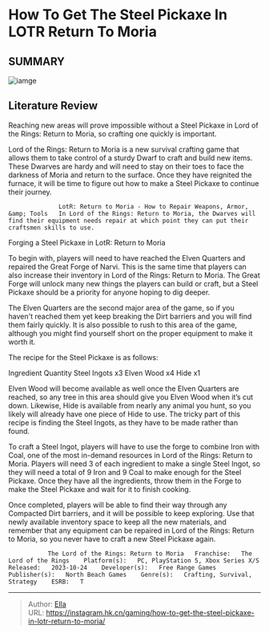 # How To Get The Steel Pickaxe In LOTR Return To Moria


## SUMMARY 

![iamge](https://static1.srcdn.com/wordpress/wp-content/uploads/2023/11/how-to-get-the-steel-pickaxe-in-lotr-return-to-moria.jpg)

## Literature Review

Reaching new areas will prove impossible without a Steel Pickaxe in Lord of the Rings: Return to Moria, so crafting one quickly is important.





Lord of the Rings: Return to Moria is a new survival crafting game that allows them to take control of a sturdy Dwarf to craft and build new items. These Dwarves are hardy and will need to stay on their toes to face the darkness of Moria and return to the surface. Once they have reignited the furnace, it will be time to figure out how to make a Steel Pickaxe to continue their journey.




                  LotR: Return to Moria - How to Repair Weapons, Armor, &amp; Tools   In Lord of the Rings: Return to Moria, the Dwarves will find their equipment needs repair at which point they can put their craftsmen skills to use.    


 Forging a Steel Pickaxe in LotR: Return to Moria 
          

To begin with, players will need to have reached the Elven Quarters and repaired the Great Forge of Narvi. This is the same time that players can also increase their inventory in Lord of the Rings: Return to Moria. The Great Forge will unlock many new things the players can build or craft, but a Steel Pickaxe should be a priority for anyone hoping to dig deeper.



The Elven Quarters are the second major area of the game, so if you haven&#39;t reached them yet keep breaking the Dirt barriers and you will find them fairly quickly. It is also possible to rush to this area of the game, although you might find yourself short on the proper equipment to make it worth it.







The recipe for the Steel Pickaxe is as follows:

 Ingredient  Quantity   Steel Ingots  x3   Elven Wood  x4   Hide  x1   



Elven Wood will become available as well once the Elven Quarters are reached, so any tree in this area should give you Elven Wood when it’s cut down. Likewise, Hide is available from nearly any animal you hunt, so you likely will already have one piece of Hide to use. The tricky part of this recipe is finding the Steel Ingots, as they have to be made rather than found.

To craft a Steel Ingot, players will have to use the forge to combine Iron with Coal, one of the most in-demand resources in Lord of the Rings: Return to Moria. Players will need 3 of each ingredient to make a single Steel Ingot, so they will need a total of 9 Iron and 9 Coal to make enough for the Steel Pickaxe. Once they have all the ingredients, throw them in the Forge to make the Steel Pickaxe and wait for it to finish cooking.




Once completed, players will be able to find their way through any Compacted Dirt barriers, and it will be possible to keep exploring. Use that newly available inventory space to keep all the new materials, and remember that any equipment can be repaired in Lord of the Rings: Return to Moria, so you never have to craft a new Steel Pickaxe again.

               The Lord of the Rings: Return to Moria   Franchise:   The Lord of the Rings    Platform(s):   PC, PlayStation 5, Xbox Series X/S    Released:   2023-10-24    Developer(s):   Free Range Games    Publisher(s):   North Beach Games    Genre(s):   Crafting, Survival, Strategy    ESRB:   T      

---

> Author: [Ella](https://instagram.hk.cn/)  
> URL: https://instagram.hk.cn/gaming/how-to-get-the-steel-pickaxe-in-lotr-return-to-moria/  

